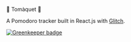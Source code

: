 :tomato: Tomàquet :tomato:

A Pomodoro tracker built in React.js with [Glitch](https://glitch.com).

[![Greenkeeper badge](https://badges.greenkeeper.io/Charlotteis/tomaquet.svg)](https://greenkeeper.io/)